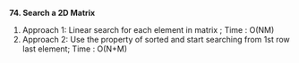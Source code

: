 **74. Search a 2D Matrix**
1. Approach 1: Linear search for each element in matrix ; Time : O(NM)
2. Approach 2: Use the property of sorted and start searching from 1st row last element; Time : O(N+M)